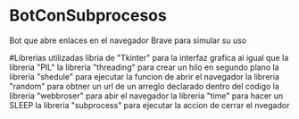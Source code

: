 # BotConSubprocesos
Bot que abre enlaces en el navegador Brave para simular su uso


#Librerias utilizadas
libria de "Tkinter" para la interfaz grafica al igual que la libreria "PIL"
la libreria "threading" para crear un hilo en segundo plano
la libreria "shedule" para ejecutar la funcion de abrir el navegador
la libreria "random" para obtner un url de un arreglo declarado dentro del codigo
la libreria "webbroser" para abir el navegador
la libreria "time" para hacer un SLEEP
la libreria "subprocess" para ejecutar la accion de cerrar el nvegador
